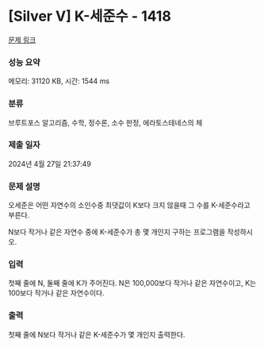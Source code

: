 # [Silver V] K-세준수 - 1418 

[문제 링크](https://www.acmicpc.net/problem/1418) 

### 성능 요약

메모리: 31120 KB, 시간: 1544 ms

### 분류

브루트포스 알고리즘, 수학, 정수론, 소수 판정, 에라토스테네스의 체

### 제출 일자

2024년 4월 27일 21:37:49

### 문제 설명

<p>오세준은 어떤 자연수의 소인수중 최댓값이 K보다 크지 않을때 그 수를 K-세준수라고 부른다.</p>

<p>N보다 작거나 같은 자연수 중에 K-세준수가 총 몇 개인지 구하는 프로그램을 작성하시오.</p>

### 입력 

 <p>첫째 줄에 N, 둘째 줄에 K가 주어진다. N은 100,000보다 작거나 같은 자연수이고, K는 100보다 작거나 같은 자연수이다.</p>

### 출력 

 <p>첫째 줄에 N보다 작거나 같은 K-세준수가 몇 개인지 출력한다.</p>

